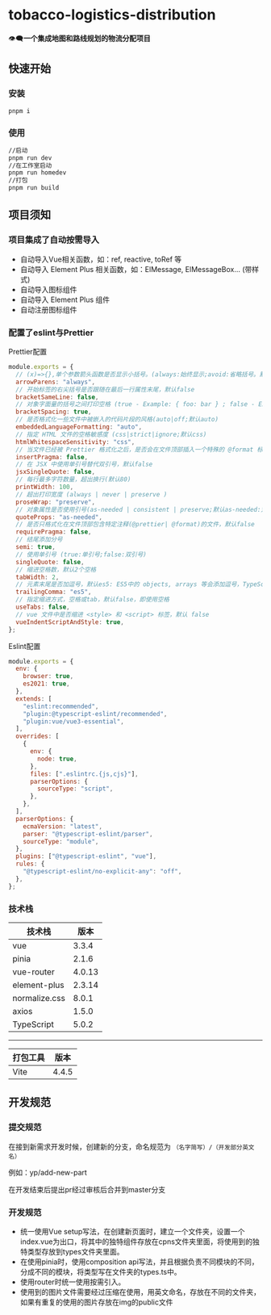# tobacco-logistics-distribution

<p align=center"center">👁️‍🗨️<b>一个集成地图和路线规划的物流分配项目</b></p>


## 快速开始

### 安装

```bash
pnpm i
```

### 使用

```bash
//启动
pnpm run dev
//在工作室启动
pnpm run homedev
//打包
pnpm run build
```
## 项目须知
### 项目集成了自动按需导入
- 自动导入Vue相关函数，如：ref, reactive, toRef 等
- 自动导入 Element Plus 相关函数，如：ElMessage, ElMessageBox... (带样式)
- 自动导入图标组件
- 自动导入 Element Plus 组件
- 自动注册图标组件

### 配置了eslint与Prettier

Prettier配置
```js 
module.exports = {
  // (x)=>{},单个参数箭头函数是否显示小括号。(always:始终显示;avoid:省略括号。默认:always)
  arrowParens: "always",
  // 开始标签的右尖括号是否跟随在最后一行属性末尾，默认false
  bracketSameLine: false,
  // 对象字面量的括号之间打印空格 (true - Example: { foo: bar } ; false - Example: {foo:bar})
  bracketSpacing: true,
  // 是否格式化一些文件中被嵌入的代码片段的风格(auto|off;默认auto)
  embeddedLanguageFormatting: "auto",
  // 指定 HTML 文件的空格敏感度 (css|strict|ignore;默认css)
  htmlWhitespaceSensitivity: "css",
  // 当文件已经被 Prettier 格式化之后，是否会在文件顶部插入一个特殊的 @format 标记，默认false
  insertPragma: false,
  // 在 JSX 中使用单引号替代双引号，默认false
  jsxSingleQuote: false,
  // 每行最多字符数量，超出换行(默认80)
  printWidth: 100,
  // 超出打印宽度 (always | never | preserve )
  proseWrap: "preserve",
  // 对象属性是否使用引号(as-needed | consistent | preserve;默认as-needed:对象的属性需要加引号才添加;)
  quoteProps: "as-needed",
  // 是否只格式化在文件顶部包含特定注释(@prettier| @format)的文件，默认false
  requirePragma: false,
  // 结尾添加分号
  semi: true,
  // 使用单引号 (true:单引号;false:双引号)
  singleQuote: false,
  // 缩进空格数，默认2个空格
  tabWidth: 2,
  // 元素末尾是否加逗号，默认es5: ES5中的 objects, arrays 等会添加逗号，TypeScript 中的 type 后不加逗号
  trailingComma: "es5",
  // 指定缩进方式，空格或tab，默认false，即使用空格
  useTabs: false,
  // vue 文件中是否缩进 <style> 和 <script> 标签，默认 false
  vueIndentScriptAndStyle: true,
};
```

Eslint配置
```js
module.exports = {
  env: {
    browser: true,
    es2021: true,
  },
  extends: [
    "eslint:recommended",
    "plugin:@typescript-eslint/recommended",
    "plugin:vue/vue3-essential",
  ],
  overrides: [
    {
      env: {
        node: true,
      },
      files: [".eslintrc.{js,cjs}"],
      parserOptions: {
        sourceType: "script",
      },
    },
  ],
  parserOptions: {
    ecmaVersion: "latest",
    parser: "@typescript-eslint/parser",
    sourceType: "module",
  },
  plugins: ["@typescript-eslint", "vue"],
  rules: {
    "@typescript-eslint/no-explicit-any": "off",
  },
};


```

### 技术栈

| 技术栈 | 版本 |
| --- | --- |
| vue | 3.3.4 |
| pinia | 2.1.6 |
| vue-router | 4.0.13 |
| element-plus | 2.3.14 |
| normalize.css | 8.0.1 |
| axios | 1.5.0 |
| TypeScript | 5.0.2 |

---
| 打包工具 | 版本 |
| --- | --- |
| Vite | 4.4.5 |

## 开发规范
### 提交规范

在接到新需求开发时候，创建新的分支，命名规范为
`（名字简写）/（开发部分英文名）`

例如：yp/add-new-part

在开发结束后提出pr经过审核后合并到master分支

### 开发规范
- 统一使用Vue setup写法，在创建新页面时，建立一个文件夹，设置一个index.vue为出口，将其中的独特组件存放在cpns文件夹里面，将使用到的独特类型存放到types文件夹里面。
- 在使用pinia时，使用composition api写法，并且根据负责不同模块的不同，分成不同的模块，将类型写在文件夹的types.ts中。
- 使用router时统一使用按需引入。
- 使用到的图片文件需要经过压缩在使用，用英文命名，存放在不同的文件夹，如果有重复的使用的图片存放在img的public文件